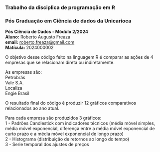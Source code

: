 ### **Trabalho da disciplica de programação em R** ###  
### **Pós Graduação em Ciência de dados da Unicarioca** ###  

**Pós Ciência de Dados - Módulo 2/2024**  
**Aluno:** Roberto Augusto Freaza  
**email:** roberto.freaza@gmail.com  
**Matícula:** 2024000002



O objetivo desse código feito na linguagem R é comparar as ações de 4 empresas que se relacionam direta ou indiretamente.  

As empresas são:  
Petrobrás  
Vale S.A.  
Localiza  
Engie Brasil  

O resultado final do código é produzir 12 gráficos comparativos relacionados ao ano atual.

Para cada empresa são produzidos 3 gráficos:  
1 - Padrões Candlestick com indicadores técnicos (média móvel simples, média móvel exponencial, diferença entre a média móvel exponencial de curto prazo e a média móvel exponencial de longo prazo)  
2 - Histograma (distribuição de retornos ao longo do tempo)  
3 - Serie temporal dos ajustes de preços  

